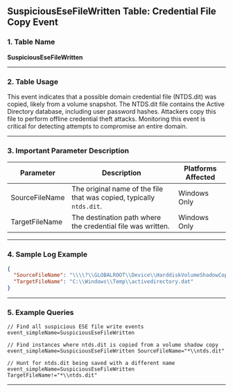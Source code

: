 ## SuspiciousEseFileWritten Table: Credential File Copy Event

### 1. Table Name
**SuspiciousEseFileWritten**

---

### 2. Table Usage
This event indicates that a possible domain credential file (NTDS.dit) was copied, likely from a volume snapshot. The NTDS.dit file contains the Active Directory database, including user password hashes. Attackers copy this file to perform offline credential theft attacks. Monitoring this event is critical for detecting attempts to compromise an entire domain.

---

### 3. Important Parameter Description

| Parameter | Description | Platforms Affected |
|---|---|---|
| SourceFileName | The original name of the file that was copied, typically `ntds.dit`. | Windows Only |
| TargetFileName | The destination path where the credential file was written. | Windows Only |

---

### 4. Sample Log Example

```json
{
  "SourceFileName": "\\\\?\\GLOBALROOT\\Device\\HarddiskVolumeShadowCopy1\\Windows\\NTDS\\ntds.dit",
  "TargetFileName": "C:\\Windows\\Temp\\activedirectory.dat"
}
```

---

### 5. Example Queries
```xql
// Find all suspicious ESE file write events
event_simpleName=SuspiciousEseFileWritten

// Find instances where ntds.dit is copied from a volume shadow copy
event_simpleName=SuspiciousEseFileWritten SourceFileName="*\\ntds.dit"

// Hunt for ntds.dit being saved with a different name
event_simpleName=SuspiciousEseFileWritten TargetFileName!="*\\ntds.dit"
```
---